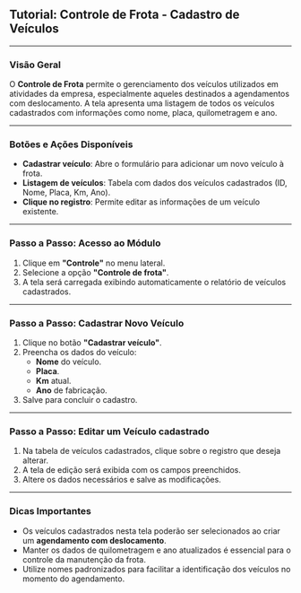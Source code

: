 ## Tutorial: Controle de Frota - Cadastro de Veículos

---

### Visão Geral

O **Controle de Frota** permite o gerenciamento dos veículos utilizados em atividades da empresa, especialmente aqueles destinados a agendamentos com deslocamento. A tela apresenta uma listagem de todos os veículos cadastrados com informações como nome, placa, quilometragem e ano.

---

### Botões e Ações Disponíveis

- **Cadastrar veículo**: Abre o formulário para adicionar um novo veículo à frota.
- **Listagem de veículos**: Tabela com dados dos veículos cadastrados (ID, Nome, Placa, Km, Ano).
- **Clique no registro**: Permite editar as informações de um veículo existente.

---

### Passo a Passo: Acesso ao Módulo

1. Clique em **"Controle"** no menu lateral.
2. Selecione a opção **"Controle de frota"**.
3. A tela será carregada exibindo automaticamente o relatório de veículos cadastrados.

---

### Passo a Passo: Cadastrar Novo Veículo

1. Clique no botão **"Cadastrar veículo"**.
2. Preencha os dados do veículo:
   - **Nome** do veículo.
   - **Placa**.
   - **Km** atual.
   - **Ano** de fabricação.
3. Salve para concluir o cadastro.

---

### Passo a Passo: Editar um Veículo cadastrado

1. Na tabela de veículos cadastrados, clique sobre o registro que deseja alterar.
2. A tela de edição será exibida com os campos preenchidos.
3. Altere os dados necessários e salve as modificações.

---

### Dicas Importantes

- Os veículos cadastrados nesta tela poderão ser selecionados ao criar um **agendamento com deslocamento**.
- Manter os dados de quilometragem e ano atualizados é essencial para o controle da manutenção da frota.
- Utilize nomes padronizados para facilitar a identificação dos veículos no momento do agendamento.
